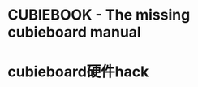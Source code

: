 CUBIEBOOK - The missing cubieboard manual
=========================================


# cubieboard硬件hack

